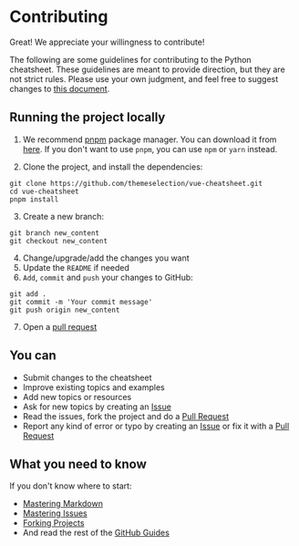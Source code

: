 # Contributing

Great! We appreciate your willingness to contribute!

The following are some guidelines for contributing to the Python cheatsheet. These guidelines are meant to provide direction, but they are not strict rules. Please use your own judgment, and feel free to suggest changes to [this document](https://github.com/themeselection/vue-cheatsheet/blob/master/src/pages/contributing.md).

## Running the project locally

1. We recommend [pnpm](https://pnpm.io/installation) package manager. You can download it from [here](https://pnpm.io/installation). If you don't want to use `pnpm`, you can use `npm` or `yarn` instead.

2. Clone the project, and install the dependencies:

```shell
git clone https://github.com/themeselection/vue-cheatsheet.git
cd vue-cheatsheet
pnpm install
```

3. Create a new branch:

```shell
git branch new_content
git checkout new_content
```

4. Change/upgrade/add the changes you want
5. Update the `README` if needed
6. `Add`, `commit` and `push` your changes to GitHub:

```shell
git add .
git commit -m 'Your commit message'
git push origin new_content
```

7. Open a [pull request](https://github.com/themeselection/vue-cheatsheet/pulls)

## You can

- Submit changes to the cheatsheet
- Improve existing topics and examples
- Add new topics or resources
- Ask for new topics by creating an [Issue](https://github.com/themeselection/vue-cheatsheet/issues)
- Read the issues, fork the project and do a [Pull Request](https://github.com/themeselection/vue-cheatsheet/pulls)
- Report any kind of error or typo by creating an [Issue](https://github.com/themeselection/vue-cheatsheet/issues) or fix it with a [Pull Request](https://github.com/themeselection/vue-cheatsheet/pulls)

## What you need to know

If you don't know where to start:

- [Mastering Markdown](https://guides.github.com/features/mastering-markdown/)
- [Mastering Issues](https://guides.github.com/features/issues/)
- [Forking Projects](https://guides.github.com/activities/forking/)
- And read the rest of the [GitHub Guides](https://guides.github.com/)

